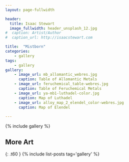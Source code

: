```yaml
---
layout: page-fullwidth

header:
  title: Isaac Stewart
  image_fullwidth: header_unsplash_12.jpg
#  caption: Artist/Author
#  caption_url: http://isaacstewart.com

title:  "Mistborn"
categories:
    - gallery
tags:
    - gallery
gallery:
    - image_url: mb_allomantic_webres.jpg
      caption: Table of Allomantic Metals
    - image_url: feruchemical_table-webres.jpg
      caption: Table of Feruchemical Metals
    - image_url: ya-mb1-luthadel-color.jpg
      caption: Map of Luthadel
    - image_url: alloy_map_2_elendel_color-webres.jpg
      caption: Map of Elendel
      
---
```


{% include gallery %}


## More Art
{: .t60 }
{% include list-posts tag='gallery' %}